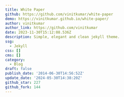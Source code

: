 ```yaml
---
title: White Paper
github: https://github.com/vinitkumar/white-paper
demo: https://vinitkumar.github.io/white-paper/
author: vinitkumar
author_link: https://github.com/vinitkumar
date: 2023-11-30T15:12:08.536Z
description: Simple, elegant and clean jekyll theme.
ssg:
  - Jekyll
css: []
cms: []
category:
  - Blog
draft: false
publish_date: '2014-06-30T14:56:52Z'
update_date: '2024-05-30T14:38:20Z'
github_star: 227
github_fork: 144
---
```

